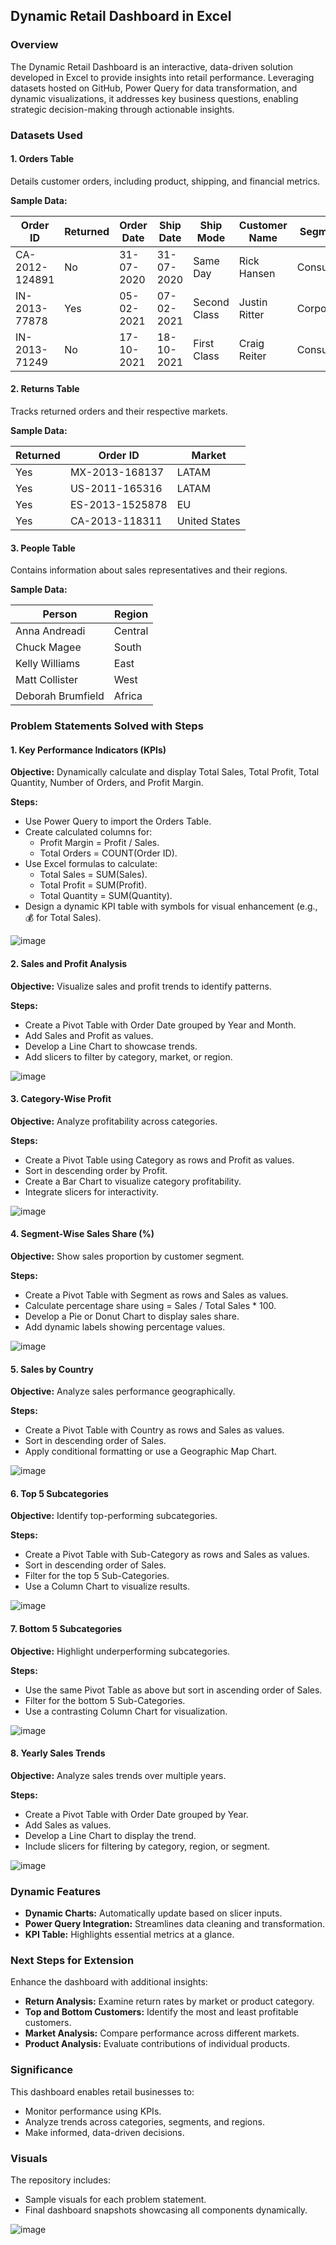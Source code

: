 ## Dynamic Retail Dashboard in Excel

### Overview
The Dynamic Retail Dashboard is an interactive, data-driven solution developed in Excel to provide insights into retail performance. Leveraging datasets hosted on GitHub, Power Query for data transformation, and dynamic visualizations, it addresses key business questions, enabling strategic decision-making through actionable insights.

### Datasets Used

#### 1. **Orders Table**
Details customer orders, including product, shipping, and financial metrics.

**Sample Data:**

| Order ID         | Returned | Order Date | Ship Date | Ship Mode    | Customer Name | Segment   | Country       | Market | Sales   | Profit  | Discount |
|------------------|----------|------------|-----------|--------------|----------------|-----------|---------------|--------|---------|---------|----------|
| CA-2012-124891  | No       | 31-07-2020 | 31-07-2020| Same Day     | Rick Hansen   | Consumer  | United States | US     | 2309.65 | 762.18  | 0        |
| IN-2013-77878   | Yes      | 05-02-2021 | 07-02-2021| Second Class | Justin Ritter | Corporate | Australia     | APAC   | 3709.40 | -288.77 | 0.1      |
| IN-2013-71249   | No       | 17-10-2021 | 18-10-2021| First Class  | Craig Reiter  | Consumer  | Australia     | APAC   | 5175.17 | 919.97  | 0.1      |

#### 2. **Returns Table**
Tracks returned orders and their respective markets.

**Sample Data:**

| Returned | Order ID       | Market        |
|----------|----------------|---------------|
| Yes      | MX-2013-168137 | LATAM         |
| Yes      | US-2011-165316 | LATAM         |
| Yes      | ES-2013-1525878| EU            |
| Yes      | CA-2013-118311 | United States |

#### 3. **People Table**
Contains information about sales representatives and their regions.

**Sample Data:**

| Person            | Region    |
|-------------------|-----------|
| Anna Andreadi     | Central   |
| Chuck Magee       | South     |
| Kelly Williams    | East      |
| Matt Collister    | West      |
| Deborah Brumfield | Africa    |

### Problem Statements Solved with Steps

#### 1. **Key Performance Indicators (KPIs)**
**Objective:** Dynamically calculate and display Total Sales, Total Profit, Total Quantity, Number of Orders, and Profit Margin.

**Steps:**
- Use Power Query to import the Orders Table.
- Create calculated columns for:
  - Profit Margin = Profit / Sales.
  - Total Orders = COUNT(Order ID).
- Use Excel formulas to calculate:
  - Total Sales = SUM(Sales).
  - Total Profit = SUM(Profit).
  - Total Quantity = SUM(Quantity).
- Design a dynamic KPI table with symbols for visual enhancement (e.g., 💰 for Total Sales).

![image](https://github.com/user-attachments/assets/e153274f-c3b9-48d0-bb9b-0f7d7b70b8d1)



#### 2. **Sales and Profit Analysis**
**Objective:** Visualize sales and profit trends to identify patterns.

**Steps:**
- Create a Pivot Table with Order Date grouped by Year and Month.
- Add Sales and Profit as values.
- Develop a Line Chart to showcase trends.
- Add slicers to filter by category, market, or region.

![image](https://github.com/user-attachments/assets/9bd85b6b-a1ca-4369-adde-4c3214e5a4f9)


#### 3. **Category-Wise Profit**
**Objective:** Analyze profitability across categories.

**Steps:**
- Create a Pivot Table using Category as rows and Profit as values.
- Sort in descending order by Profit.
- Create a Bar Chart to visualize category profitability.
- Integrate slicers for interactivity.

![image](https://github.com/user-attachments/assets/1ee10444-6400-4557-a46a-348d77ea5ad3)


#### 4. **Segment-Wise Sales Share (%)**
**Objective:** Show sales proportion by customer segment.

**Steps:**
- Create a Pivot Table with Segment as rows and Sales as values.
- Calculate percentage share using = Sales / Total Sales * 100.
- Develop a Pie or Donut Chart to display sales share.
- Add dynamic labels showing percentage values.

![image](https://github.com/user-attachments/assets/4264a4c7-96c0-406b-b787-dabe7ea14946)


#### 5. **Sales by Country**
**Objective:** Analyze sales performance geographically.

**Steps:**
- Create a Pivot Table with Country as rows and Sales as values.
- Sort in descending order of Sales.
- Apply conditional formatting or use a Geographic Map Chart.

![image](https://github.com/user-attachments/assets/60db2daa-0f5a-4f2d-9a56-adb4e44c6238)


#### 6. **Top 5 Subcategories**
**Objective:** Identify top-performing subcategories.

**Steps:**
- Create a Pivot Table with Sub-Category as rows and Sales as values.
- Sort in descending order of Sales.
- Filter for the top 5 Sub-Categories.
- Use a Column Chart to visualize results.

![image](https://github.com/user-attachments/assets/73d4e0c2-08dc-451b-90dc-b1227eb2b71d)


#### 7. **Bottom 5 Subcategories**
**Objective:** Highlight underperforming subcategories.

**Steps:**
- Use the same Pivot Table as above but sort in ascending order of Sales.
- Filter for the bottom 5 Sub-Categories.
- Use a contrasting Column Chart for visualization.

![image](https://github.com/user-attachments/assets/47604b9b-33df-4be7-a99b-1c1e3daa4395)


#### 8. **Yearly Sales Trends**
**Objective:** Analyze sales trends over multiple years.

**Steps:**
- Create a Pivot Table with Order Date grouped by Year.
- Add Sales as values.
- Develop a Line Chart to display the trend.
- Include slicers for filtering by category, region, or segment.

![image](https://github.com/user-attachments/assets/ae3f937b-b090-4b8c-a84d-67598b66c77b)


### Dynamic Features
- **Dynamic Charts:** Automatically update based on slicer inputs.
- **Power Query Integration:** Streamlines data cleaning and transformation.
- **KPI Table:** Highlights essential metrics at a glance.

### Next Steps for Extension
Enhance the dashboard with additional insights:
- **Return Analysis:** Examine return rates by market or product category.
- **Top and Bottom Customers:** Identify the most and least profitable customers.
- **Market Analysis:** Compare performance across different markets.
- **Product Analysis:** Evaluate contributions of individual products.

### Significance
This dashboard enables retail businesses to:
- Monitor performance using KPIs.
- Analyze trends across categories, segments, and regions.
- Make informed, data-driven decisions.

### Visuals
The repository includes:
- Sample visuals for each problem statement.
- Final dashboard snapshots showcasing all components dynamically.

![image](https://github.com/user-attachments/assets/cd647b81-92c8-4359-9cd7-5cafd794e4e6)

